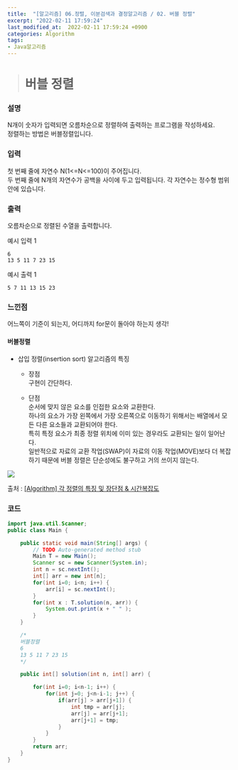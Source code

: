 ```yaml
---
title:  "[알고리즘] 06.정렬, 이분검색과 결정알고리즘 / 02. 버블 정렬"
excerpt: "2022-02-11 17:59:24"
last_modified_at:  2022-02-11 17:59:24 +0900
categories: Algorithm
tags:
- Java알고리즘
---
```


># 버블 정렬  

### 설명  

N개이 숫자가 입력되면 오름차순으로 정렬하여 출력하는 프로그램을 작성하세요.  
정렬하는 방법은 버블정렬입니다.   


### 입력  

첫 번째 줄에 자연수 N(1<=N<=100)이 주어집니다.  
두 번째 줄에 N개의 자연수가 공백을 사이에 두고 입력됩니다. 각 자연수는 정수형 범위 안에 있습니다.   


### 출력  

오름차순으로 정렬된 수열을 출력합니다.   


예시 입력 1   
```
6
13 5 11 7 23 15
```
예시 출력 1  
```
5 7 11 13 15 23
```

### 느낀점  

어느쪽이 기준이 되는지, 어디까지 for문이 돌아야 하는지 생각!   


#### 버블정렬  

- 삽입 정렬(insertion sort) 알고리즘의 특징  
	- 장점  
	구현이 간단하다.    

	- 단점  
	순서에 맞지 않은 요소를 인접한 요소와 교환한다.  
	하나의 요소가 가장 왼쪽에서 가장 오른쪽으로 이동하기 위해서는 배열에서 모든 다른 요소들과 교환되어야 한다.  
	특히 특정 요소가 최종 정렬 위치에 이미 있는 경우라도 교환되는 일이 일어난다.  
	일반적으로 자료의 교환 작업(SWAP)이 자료의 이동 작업(MOVE)보다 더 복잡하기 때문에 버블 정렬은 단순성에도 불구하고 거의 쓰이지 않는다.  


![](https://media.vlpt.us/images/jaeyunn_15/post/ff10da68-72c8-465e-9da8-9260b26db9a9/%E1%84%89%E1%85%B3%E1%84%8F%E1%85%B3%E1%84%85%E1%85%B5%E1%86%AB%E1%84%89%E1%85%A3%E1%86%BA%202021-03-07%20%E1%84%8B%E1%85%A9%E1%84%92%E1%85%AE%2011.32.57.png)

출처 : [[Algorithm] 각 정렬의 특징 및 장단점 & 시간복잡도](https://coding-factory.tistory.com/615?category=794828)  


### 코드  

```java
import java.util.Scanner;
public class Main {

	public static void main(String[] args) {
		// TODO Auto-generated method stub
		Main T = new Main();
		Scanner sc = new Scanner(System.in);
		int n = sc.nextInt();
		int[] arr = new int[n];
		for(int i=0; i<n; i++) {
			arr[i] = sc.nextInt();
		}
		for(int x : T.solution(n, arr)) {
			System.out.print(x + " " );
		}
	}

	/*
	버블정렬
	6
	13 5 11 7 23 15
	*/

	public int[] solution(int n, int[] arr) {

		for(int i=0; i<n-1; i++) {
			for(int j=0; j<n-i-1; j++) {
				if(arr[j] > arr[j+1]) {
					int tmp = arr[j];
					arr[j] = arr[j+1];
					arr[j+1] = tmp;
				}
			}
		}
		return arr;
	}
}

```
